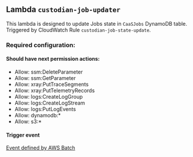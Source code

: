 ## Lambda `custodian-job-updater`

This lambda is designed to update Jobs state in `CaaSJobs` DynamoDB table.
Triggered by CloudWatch Rule `custodian-job-state-update`.

### Required configuration:

#### Should have next permission actions:
- Allow: ssm:DeleteParameter
- Allow: ssm:GetParameter
- Allow: xray:PutTraceSegments
- Allow: xray:PutTelemetryRecords
- Allow: logs:CreateLogGroup
- Allow: logs:CreateLogStream
- Allow: logs:PutLogEvents
- Allow: dynamodb:*
- Allow: s3:*


#### Trigger event

[Event defined by AWS Batch](https://docs.aws.amazon.com/batch/latest/userguide/batch_cwe_events.html)
